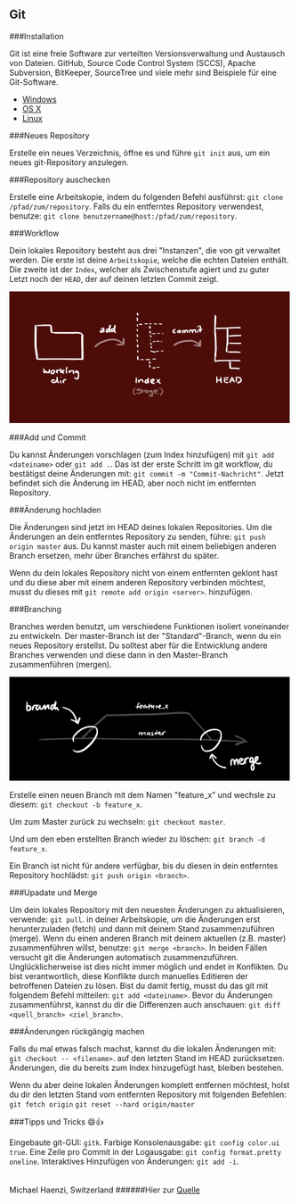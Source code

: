 Git
---

###Installation

Git ist eine freie Software zur verteilten Versionsverwaltung und Austausch von Dateien. GitHub, Source Code Control System (SCCS), Apache Subversion, BitKeeper, SourceTree und viele mehr sind Beispiele für eine Git-Software.

* [Windows](http://msysgit.github.io/)
* [OS X](https://code.google.com/p/git-osx-installer/downloads/list?can=3)
* [Linux](http://git-scm.com/book/en%2FGetting-Started-Installing-Git)

###Neues Repository

Erstelle ein neues Verzeichnis, öffne es und führe `git init` aus, um ein neues git-Repository anzulegen.

###Repository auschecken

Erstelle eine Arbeitskopie, indem du folgenden Befehl ausführst: `git clone /pfad/zum/repository`. Falls du ein entferntes Repository verwendest, benutze: `git clone benutzername@host:/pfad/zum/repository`.

###Workflow

Dein lokales Repository besteht aus drei "Instanzen", die von git verwaltet werden. Die erste ist deine `Arbeitskopie`, welche die echten Dateien enthält. Die zweite ist der `Index`, welcher als Zwischenstufe agiert und zu guter Letzt noch der `HEAD`, der auf deinen letzten Commit zeigt.

![Workflow](workflow.PNG)

###Add und Commit

Du kannst Änderungen vorschlagen (zum Index hinzufügen) mit `git add <dateiname>` oder `git add .`.
Das ist der erste Schritt im git workflow, du bestätigst deine Änderungen mit:
`git commit -m "Commit-Nachricht"`.
Jetzt befindet sich die Änderung im HEAD, aber noch nicht im entfernten Repository.

###Änderung hochladen

Die Änderungen sind jetzt im HEAD deines lokalen Repositories. Um die Änderungen an dein entferntes Repository zu senden, führe:
`git push origin master`
aus. Du kannst master auch mit einem beliebigen anderen Branch ersetzen, mehr über Branches erfährst du später.

Wenn du dein lokales Repository nicht von einem entfernten geklont hast und du diese aber mit einem anderen Repository verbinden möchtest, musst du dieses mit
`git remote add origin <server>`.
hinzufügen.

###Branching

Branches werden benutzt, um verschiedene Funktionen isoliert voneinander zu entwickeln. Der master-Branch ist der "Standard"-Branch, wenn du ein neues Repository erstellst. Du solltest aber für die Entwicklung andere Branches verwenden und diese dann in den Master-Branch zusammenführen (mergen).

![Branching](branching.PNG)

Erstelle einen neuen Branch mit dem Namen "feature_x" und wechsle zu diesem:
`git checkout -b feature_x`.

Um zum Master zurück zu wechseln:
`git checkout master`.

Und um den eben erstellten Branch wieder zu löschen:
`git branch -d feature_x`.

Ein Branch ist nicht für andere verfügbar, bis du diesen in dein entferntes Repository hochlädst:
`git push origin <branch>`.

###Upadate und Merge

Um dein lokales Repository mit den neuesten Änderungen zu aktualisieren, verwende:
`git pull`.
in deiner Arbeitskopie, um die Änderungen erst herunterzuladen (fetch) und dann mit deinem Stand zusammenzuführen (merge).
Wenn du einen anderen Branch mit deinem aktuellen (z.B. master) zusammenführen willst, benutze:
`git merge <branch>`.
In beiden Fällen versucht git die Änderungen automatisch zusammenzuführen. Unglücklicherweise ist dies nicht immer möglich und endet in Konflikten. Du bist verantwortlich, diese Konflikte durch manuelles Editieren der betroffenen Dateien zu lösen. Bist du damit fertig, musst du das git mit folgendem Befehl mitteilen:
`git add <dateiname>`.
Bevor du Änderungen zusammenführst, kannst du dir die Differenzen auch anschauen:
`git diff <quell_branch> <ziel_branch>`.

###Änderungen rückgängig machen

Falls du mal etwas falsch machst, kannst du die lokalen Änderungen mit:
`git checkout -- <filename>`.
auf den letzten Stand im HEAD zurücksetzen. Änderungen, die du bereits zum Index hinzugefügt hast, bleiben bestehen.

Wenn du aber deine lokalen Änderungen komplett entfernen möchtest, holst du dir den letzten Stand vom entfernten Repository mit folgenden Befehlen:
`git fetch origin`
`git reset --hard origin/master`

###Tipps und Tricks :smile::thumbsup:

Eingebaute git-GUI:
`gitk`.
Farbige Konsolenausgabe:
`git config color.ui true`.
Eine Zeile pro Commit in der Logausgabe:
`git config format.pretty oneline`.
Interaktives Hinzufügen von Änderungen:
`git add -i`.
<br>
<br>
<br>
Michael Haenzi, Switzerland
######Hier zur [Quelle](http://rogerdudler.github.io/git-guide/index.html)
